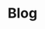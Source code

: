 ---
layout: list
type: category
title: Blog
slug: blog
sidebar: true
order: 2
description: >
  Git blog 와 관련하여 기록하고 싶은 내용이 담겨있습니다.
---